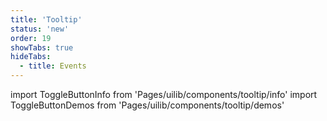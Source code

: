 ```yaml
---
title: 'Tooltip'
status: 'new'
order: 19
showTabs: true
hideTabs:
  - title: Events
---
```


import ToggleButtonInfo from 'Pages/uilib/components/tooltip/info'
import ToggleButtonDemos from 'Pages/uilib/components/tooltip/demos'

<ToggleButtonInfo />
<ToggleButtonDemos />
